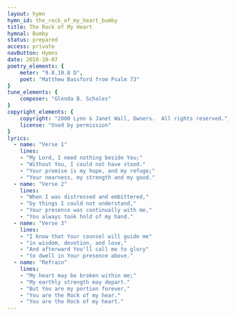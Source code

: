 ```yaml
---
layout: hymn
hymn_id: the_rock_of_my_heart_bumby
title: The Rock of My Heart
hymnal: Bumby
status: prepared
access: private
navButton: Hymns
date: 2018-10-07
poetry_elements: {
    meter: "9.8.10.8 D",
    poet: "Matthew Bassford from Psalm 73"
}
tune_elements: {
    composer: "Glenda B. Schales"
}
copyright_elements: {
    copyright: "2000 Lynn & Janet Wall, Owners.  All rights reserved.",
    license: "Used by permission"
}
lyrics:
  - name: "Verse 1"
    lines:
    - "My Lord, I need nothing beside You;"
    - "Without You, I could not have stood."
    - "Your promise is my hope, and my refuge;"
    - "Your nearness, my strength and my good."
  - name: "Verse 2"
    lines:
    - "When I was distressed and embittered,"
    - "by things I could not understand,"
    - "Your presence was continually with me,"
    - "You always took hold of my hand."
  - name: "Verse 3"
    lines:
    - "I know that Your counsel will guide me"
    - "in wisdom, devotion, and love,"
    - "And afterward You'll call me to glory"
    - "to dwell in Your presence above."
  - name: "Refrain"
    lines:
    - "My heart may be broken within me;"
    - "My earthly strength may depart."
    - "But You are my portion forever,"
    - "You are the Rock of my hear."
    - "You are the Rock of my heart."
---
```


